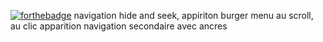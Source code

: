 [![forthebadge](https://forthebadge.com/images/badges/made-with-crayons.svg)](https://forthebadge.com)
navigation hide and seek, appiriton burger menu au scroll, au clic apparition navigation secondaire avec ancres
